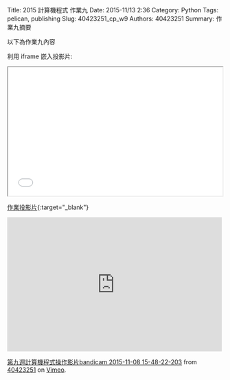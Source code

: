 Title: 2015 計算機程式 作業九
Date: 2015-11/13 2:36
Category: Python
Tags: pelican, publishing
Slug: 40423251_cp_w9
Authors: 40423251
Summary: 作業九摘要

以下為作業九內容

利用 iframe 嵌入投影片:

<iframe src="40423251_cp_w9_p.html" width="500" height="300"></iframe>

[作業投影片](40423251_cp_w9_p.html){:target="_blank"}

<iframe src="https://player.vimeo.com/video/145030461" width="500" height="313" frameborder="0" webkitallowfullscreen mozallowfullscreen allowfullscreen></iframe> <p><a href="https://vimeo.com/145030461">第九週計算機程式操作影片bandicam 2015-11-08 15-48-22-203</a> from <a href="https://vimeo.com/user45597735">40423251</a> on <a href="https://vimeo.com">Vimeo</a>.</p>